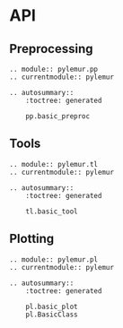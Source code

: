 # API

## Preprocessing

```{eval-rst}
.. module:: pylemur.pp
.. currentmodule:: pylemur

.. autosummary::
    :toctree: generated

    pp.basic_preproc
```

## Tools

```{eval-rst}
.. module:: pylemur.tl
.. currentmodule:: pylemur

.. autosummary::
    :toctree: generated

    tl.basic_tool
```

## Plotting

```{eval-rst}
.. module:: pylemur.pl
.. currentmodule:: pylemur

.. autosummary::
    :toctree: generated

    pl.basic_plot
    pl.BasicClass
```
